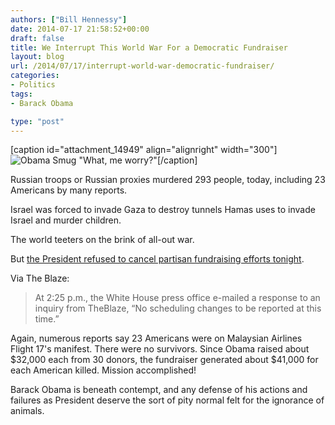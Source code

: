 ```yaml
---
authors: ["Bill Hennessy"]
date: 2014-07-17 21:58:52+00:00
draft: false
title: We Interrupt This World War For a Democratic Fundraiser
layout: blog
url: /2014/07/17/interrupt-world-war-democratic-fundraiser/
categories:
- Politics
tags:
- Barack Obama

type: "post"
---
```


[caption id="attachment_14949" align="alignright" width="300"]![Obama Smug](https://hennessysview.com/wp-content/uploads/2014/07/Obama-Smug-300x200.jpg)
"What, me worry?"[/caption]

Russian troops or Russian proxies murdered 293 people, today, including 23 Americans by many reports.

Israel was forced to invade Gaza to destroy tunnels Hamas uses to invade Israel and murder children.

The world teeters on the brink of all-out war.

But [the President refused to cancel partisan fundraising efforts tonight](https://www.theblaze.com/stories/2014/07/17/white-house-to-theblaze-no-scheduling-changesat-this-time-as-obama-heads-to-nyc-for-fundraisers-after-crash/).

Via The Blaze:



> At 2:25 p.m., the White House press office e-mailed a response to an inquiry from TheBlaze, “No scheduling changes to be reported at this time.”



Again, numerous reports say 23 Americans were on Malaysian Airlines Flight 17's manifest. There were no survivors. Since Obama raised about $32,000 each from 30 donors, the fundraiser generated about $41,000 for each American killed. Mission accomplished!

Barack Obama is beneath contempt, and any defense of his actions and failures as President deserve the sort of pity normal felt for the ignorance of animals.


